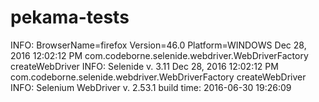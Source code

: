 # pekama-tests

INFO: BrowserName=firefox Version=46.0 Platform=WINDOWS
Dec 28, 2016 12:02:12 PM com.codeborne.selenide.webdriver.WebDriverFactory createWebDriver
INFO: Selenide v. 3.11
Dec 28, 2016 12:02:12 PM com.codeborne.selenide.webdriver.WebDriverFactory createWebDriver
INFO: Selenium WebDriver v. 2.53.1 build time: 2016-06-30 19:26:09